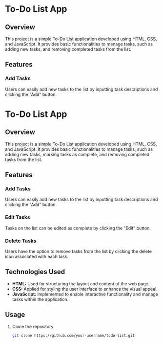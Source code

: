# To-Do List App

## Overview

This project is a simple To-Do List application developed using HTML, CSS, and JavaScript. It provides basic functionalities to manage tasks, such as adding new tasks, and removing completed tasks from the list.

## Features

### Add Tasks
Users can easily add new tasks to the list by inputting task descriptions and clicking the "Add" button.

# To-Do List App

## Overview

This project is a simple To-Do List application developed using HTML, CSS, and JavaScript. It provides basic functionalities to manage tasks, such as adding new tasks, marking tasks as complete, and removing completed tasks from the list.

## Features

### Add Tasks
Users can easily add new tasks to the list by inputting task descriptions and clicking the "Add" button.

### Edit Tasks
Tasks on the list can be edited as complete by clicking the "Edit" button.

### Delete Tasks
Users have the option to remove tasks from the list by clicking the delete icon associated with each task.

## Technologies Used

- **HTML:** Used for structuring the layout and content of the web page.
- **CSS:** Applied for styling the user interface to enhance the visual appeal.
- **JavaScript:** Implemented to enable interactive functionality and manage tasks within the application.

## Usage

1. Clone the repository:

   ```bash
   git clone https://github.com/your-username/todo-list.git



